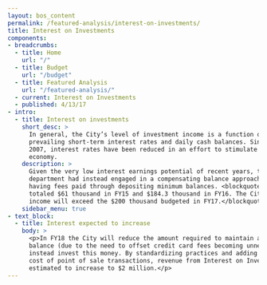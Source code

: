 ```yaml
---
layout: bos_content
permalink: /featured-analysis/interest-on-investments/
title: Interest on Investments
components:
- breadcrumbs:
  - title: Home
    url: "/"
  - title: Budget
    url: "/budget"
  - title: Featured Analysis
    url: "/featured-analysis/"
  - current: Interest on Investments
  - published: 4/13/17
- intro:
  - title: Interest on investments
    short_desc: >
      In general, the City’s level of investment income is a function of 
      prevailing short-term interest rates and daily cash balances. Since 
      2007, interest rates have been reduced in an effort to stimulate the 
      economy.
    description: >
      Given the very low interest earnings potential of recent years, the Treasury 
      department had instead engaged in a compensating balance approach with banks, 
      having fees paid through depositing minimum balances. <blockquote>Investment income 
      totaled $61 thousand in FY15 and $184.3 thousand in FY16. The City projects interest 
      income will exceed the $200 thousand budgeted in FY17.</blockquote>
    sidebar_menu: true    
- text_block:
  - title: Interest expected to increase
    body: >
      <p>In FY18 the City will reduce the amount required to maintain a compensating 
      balance (due to the need to offset credit card fees becoming unnecessary), and 
      instead invest this money. By standardizing practices and adding fees to the 
      cost of point of sale transactions, revenue from Interest on Investments is 
      estimated to increase to $2 million.</p>
---
```

